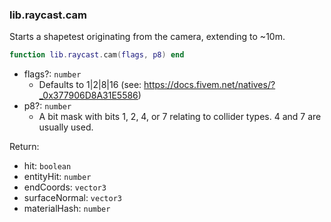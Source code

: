 ### lib.raycast.cam

Starts a shapetest originating from the camera, extending to ~10m.

```lua
function lib.raycast.cam(flags, p8) end
```

* flags?: `number`
  * Defaults to 1|2|8|16 (see: https://docs.fivem.net/natives/?_0x377906D8A31E5586)
* p8?: `number`
  * A bit mask with bits 1, 2, 4, or 7 relating to collider types. 4 and 7 are usually used.

Return:

* hit: `boolean`
* entityHit: `number`
* endCoords: `vector3`
* surfaceNormal: `vector3`
* materialHash: `number`

